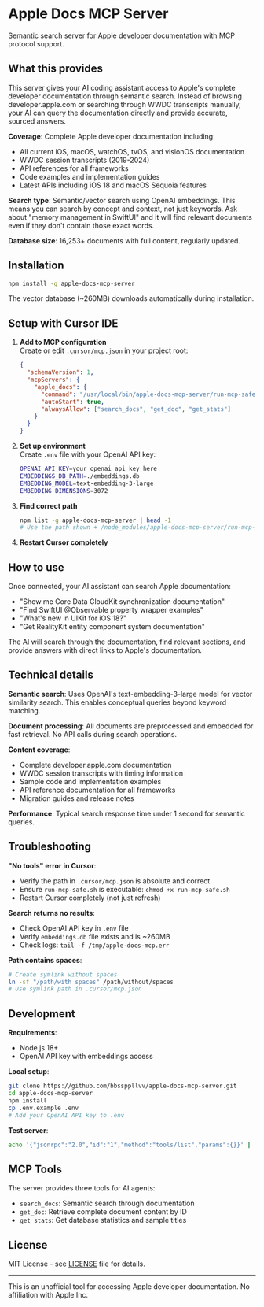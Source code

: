 # Apple Docs MCP Server

Semantic search server for Apple developer documentation with MCP protocol support.

## What this provides

This server gives your AI coding assistant access to Apple's complete developer documentation through semantic search. Instead of browsing developer.apple.com or searching through WWDC transcripts manually, your AI can query the documentation directly and provide accurate, sourced answers.

**Coverage**: Complete Apple developer documentation including:
- All current iOS, macOS, watchOS, tvOS, and visionOS documentation
- WWDC session transcripts (2019-2024)
- API references for all frameworks
- Code examples and implementation guides
- Latest APIs including iOS 18 and macOS Sequoia features

**Search type**: Semantic/vector search using OpenAI embeddings. This means you can search by concept and context, not just keywords. Ask about "memory management in SwiftUI" and it will find relevant documents even if they don't contain those exact words.

**Database size**: 16,253+ documents with full content, regularly updated.

## Installation

```bash
npm install -g apple-docs-mcp-server
```

The vector database (~260MB) downloads automatically during installation.

## Setup with Cursor IDE

1. **Add to MCP configuration**  
   Create or edit `.cursor/mcp.json` in your project root:
   ```json
   {
     "schemaVersion": 1,
     "mcpServers": {
       "apple_docs": {
         "command": "/usr/local/bin/apple-docs-mcp-server/run-mcp-safe.sh",
         "autoStart": true,
         "alwaysAllow": ["search_docs", "get_doc", "get_stats"]
       }
     }
   }
   ```

2. **Set up environment**  
   Create `.env` file with your OpenAI API key:
   ```bash
   OPENAI_API_KEY=your_openai_api_key_here
   EMBEDDINGS_DB_PATH=./embeddings.db
   EMBEDDING_MODEL=text-embedding-3-large
   EMBEDDING_DIMENSIONS=3072
   ```

3. **Find correct path**  
   ```bash
   npm list -g apple-docs-mcp-server | head -1
   # Use the path shown + /node_modules/apple-docs-mcp-server/run-mcp-safe.sh
   ```

4. **Restart Cursor completely**

## How to use

Once connected, your AI assistant can search Apple documentation:

- "Show me Core Data CloudKit synchronization documentation"
- "Find SwiftUI @Observable property wrapper examples"
- "What's new in UIKit for iOS 18?"
- "Get RealityKit entity component system documentation"

The AI will search through the documentation, find relevant sections, and provide answers with direct links to Apple's documentation.

## Technical details

**Semantic search**: Uses OpenAI's text-embedding-3-large model for vector similarity search. This enables conceptual queries beyond keyword matching.

**Document processing**: All documents are preprocessed and embedded for fast retrieval. No API calls during search operations.

**Content coverage**:
- Complete developer.apple.com documentation
- WWDC session transcripts with timing information  
- Sample code and implementation examples
- API reference documentation for all frameworks
- Migration guides and release notes

**Performance**: Typical search response time under 1 second for semantic queries.

## Troubleshooting

**"No tools" error in Cursor**:
- Verify the path in `.cursor/mcp.json` is absolute and correct
- Ensure `run-mcp-safe.sh` is executable: `chmod +x run-mcp-safe.sh`
- Restart Cursor completely (not just refresh)

**Search returns no results**:
- Check OpenAI API key in `.env` file
- Verify `embeddings.db` file exists and is ~260MB
- Check logs: `tail -f /tmp/apple-docs-mcp.err`

**Path contains spaces**:
```bash
# Create symlink without spaces
ln -sf "/path/with spaces" /path/without/spaces
# Use symlink path in .cursor/mcp.json
```

## Development

**Requirements**:
- Node.js 18+
- OpenAI API key with embeddings access

**Local setup**:
```bash
git clone https://github.com/bbssppllvv/apple-docs-mcp-server.git
cd apple-docs-mcp-server
npm install
cp .env.example .env
# Add your OpenAI API key to .env
```

**Test server**:
```bash
echo '{"jsonrpc":"2.0","id":"1","method":"tools/list","params":{}}' | ./run-mcp-safe.sh
```

## MCP Tools

The server provides three tools for AI agents:

- `search_docs`: Semantic search through documentation
- `get_doc`: Retrieve complete document content by ID  
- `get_stats`: Get database statistics and sample titles

## License

MIT License - see [LICENSE](LICENSE) file for details.

---

This is an unofficial tool for accessing Apple developer documentation. No affiliation with Apple Inc.